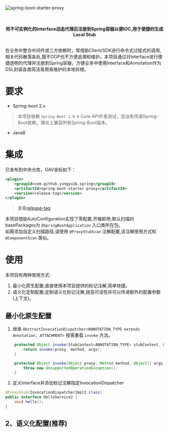 ![spring-boot-starter-proxy](https://socialify.git.ci/yungyu16/spring-boot-starter-proxy/image?description=1&descriptionEditable=%E5%9F%BA%E4%BA%8ESpringBoot%E6%A0%B8%E5%BF%83API%E5%B0%81%E8%A3%85%E7%9A%84%E7%94%A8%E4%BA%8E%E4%BE%BF%E6%8D%B7%E7%94%9F%E6%88%90Stub%20Proxy%E7%9A%84Starter&language=1&logo=https%3A%2F%2Fraw.githubusercontent.com%2Fyungyu16%2Fcdn%2Fmaster%2Favatar.png&owner=1&pattern=Circuit%20Board&theme=Light)

<p align="center">
    <br/>
    <br/>
    <b>将不可实例化的Interface动态代理后注册到Spring容器以便IOC,用于便捷的生成Local Stub</b>
    <br/>
    <br/>
</p>

在业务中整合中间件或三方依赖时，常借助Client/SDK进行命令式过程式的调用,相关代码散落各处,既不OOP也不方便追溯和维护。本项目通过对Interface进行便捷透明的代理并注册到Spring容器，方便业务中使用Interface和Annotation作为DSL封装各类简洁易用易维护的本地存根。

# 要求
- Spring-boot 2.x
> 本项目依赖 `Spring-Boot 2.0.8` Core API开发测试，且没有传递Spring-Boot依赖，理论上兼容所有Spring-Boot版本。
- Java8

# 集成
已发布到中央仓库，GAV坐标如下：
```xml
<plugin>
    <groupId>com.github.yungyu16.spring</groupId>
    <artifactId>spring-boot-starter-proxy</artifactId>
    <version>release-tag</version>
</plugin>
```
> 查看[release-tag](https://github.com/yungyu16/spring-boot-starter-proxy/releases)

本项目借助AutoConfiguration实现了零配置,开箱即用;默认扫描的basePackages为 `@SpringBootApplication` 入口类所在包。     
如需添加自定义扫描路径,请使用 `@ProxyStubScan` 注解配置,该注解使用方式和 `@ComponentScan` 类似。

# 使用
本项目有两种使用方式:
1. 最小化原生配置;直接使用本项目提供的标记注解,简单快捷。
1. 语义化定制配置;定制语义化标记注解,提高可读性并可以传递额外的配置参数(上下文)。

## 最小化原生配置
1. 继承 `AbstractInvocationDispatcher<ANNOTATION_TYPE extends Annotation, ATTACHMENT>` 按需重载 `invoke` 方法。
```java
    protected Object invoke(StubContext<ANNOTATION_TYPE> stubContext, Object proxy, Method method, Object[] args) throws Throwable {
        return invoke(proxy, method, args);
    }

    protected Object invoke(Object proxy, Method method, Object[] args) throws Throwable {
        throw new UnsupportedOperationException();
    }
```
2. 定义Interface并添加标记注解指定InvocationDispatcher
```java
@ProxyStub(InvocationDispatcherImpl2.class)
public interface HelloService2 {
    void hello();
}
```

## 2、语义化配置(推荐)
